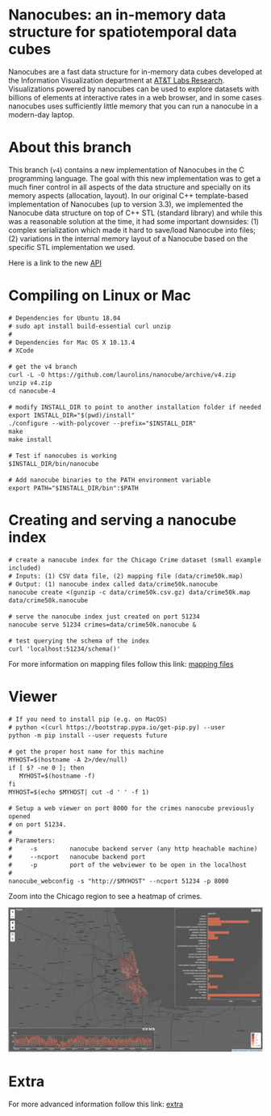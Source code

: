 # Nanocubes: an in-memory data structure for spatiotemporal data cubes

Nanocubes are a fast data structure for in-memory data cubes developed at the Information Visualization department at [AT&T Labs Research](http://www.research.att.com). Visualizations powered by nanocubes can be used to explore datasets with billions of elements at interactive rates in a web browser, and in some cases nanocubes uses sufficiently little memory that you can run a nanocube in a modern-day laptop.

# About this branch

This branch (`v4`) contains a new implementation of Nanocubes in the C programming language. The goal with this new implementation was to get a much finer control in all aspects of the data structure and specially on its memory aspects (allocation, layout). In our original C++ template-based implementation of Nanocubes (up to version 3.3), we implemented the Nanocube data structure on top of C++ STL (standard library) and while this was a reasonable solution at the time, it had some important downsides: (1) complex serialization which made it hard to save/load Nanocube into files; (2) variations in the internal memory layout of a Nanocube based on the specific STL implementation we used.

Here is a link to the new [API](/api/README.md)

# Compiling on Linux or Mac

```shell
# Dependencies for Ubuntu 18.04
# sudo apt install build-essential curl unzip
#
# Dependencies for Mac OS X 10.13.4
# XCode

# get the v4 branch
curl -L -O https://github.com/laurolins/nanocube/archive/v4.zip
unzip v4.zip
cd nanocube-4

# modify INSTALL_DIR to point to another installation folder if needed
export INSTALL_DIR="$(pwd)/install"
./configure --with-polycover --prefix="$INSTALL_DIR"
make
make install

# Test if nanocubes is working
$INSTALL_DIR/bin/nanocube

# Add nanocube binaries to the PATH environment variable
export PATH="$INSTALL_DIR/bin":$PATH
```

# Creating and serving a nanocube index

```shell
# create a nanocube index for the Chicago Crime dataset (small example included)
# Inputs: (1) CSV data file, (2) mapping file (data/crime50k.map)
# Output: (1) nanocube index called data/crime50k.nanocube
nanocube create <(gunzip -c data/crime50k.csv.gz) data/crime50k.map data/crime50k.nanocube

# serve the nanocube index just created on port 51234
nanocube serve 51234 crimes=data/crime50k.nanocube &

# test querying the schema of the index
curl 'localhost:51234/schema()'
```

For more information on mapping files follow this link: [mapping files](/MAPPING.md)

# Viewer

```shell
# If you need to install pip (e.g. on MacOS)
# python <(curl https://bootstrap.pypa.io/get-pip.py) --user
python -m pip install --user requests future

# get the proper host name for this machine
MYHOST=$(hostname -A 2>/dev/null)
if [ $? -ne 0 ]; then
   MYHOST=$(hostname -f)
fi
MYHOST=$(echo $MYHOST| cut -d ' ' -f 1)

# Setup a web viewer on port 8000 for the crimes nanocube previously opened 
# on port 51234.
#
# Parameters:
#     -s         nanocube backend server (any http heachable machine)
#     --ncport   nanocube backend port
#     -p         port of the webviewer to be open in the localhost
#
nanocube_webconfig -s "http://$MYHOST" --ncport 51234 -p 8000
```

Zoom into the Chicago region to see a heatmap of crimes.

![image](./doc/chicago_crime.png)

# Extra

For more advanced information follow this link: [extra](/EXTRA.md)

